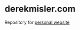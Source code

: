 derekmisler.com
===============

Repository for [personal website](http://www.derekmisler.com/ "View site")